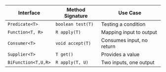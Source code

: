 | Interface           | Method Signature  | Use Case                  |
| ------------------- | ----------------- | ------------------------- |
| `Predicate<T>`      | `boolean test(T)` | Testing a condition       |
| `Function<T, R>`    | `R apply(T)`      | Mapping input to output   |
| `Consumer<T>`       | `void accept(T)`  | Consumes input, no return |
| `Supplier<T>`       | `T get()`         | Provides a value          |
| `BiFunction<T,U,R>` | `R apply(T, U)`   | Two inputs, one output    |


